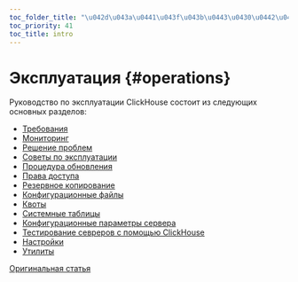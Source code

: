```yaml
---
toc_folder_title: "\u042d\u043a\u0441\u043f\u043b\u0443\u0430\u0442\u0430\u0446\u0438\u044f"
toc_priority: 41
toc_title: intro
---
```


# Эксплуатация {#operations}

Руководство по эксплуатации ClickHouse состоит из следующих основных разделов:

- [Требования](requirements.md)
- [Мониторинг](monitoring.md)
- [Решение проблем](troubleshooting.md)
- [Советы по эксплуатации](tips.md)
- [Процедура обновления](update.md)
- [Права доступа](access-rights.md)
- [Резервное копирование](backup.md)
- [Конфигурационные файлы](configuration-files.md)
- [Квоты](quotas.md)
- [Системные таблицы](system-tables.md)
- [Конфигурационные параметры сервера](server-configuration-parameters/index.md)
- [Тестирование севреров с помощью ClickHouse](performance-test.md)
- [Настройки](settings/index.md#settings)
- [Утилиты](utilities/index.md)

[Оригинальная статья](https://clickhouse.tech/docs/ru/operations/) <!--hide-->
